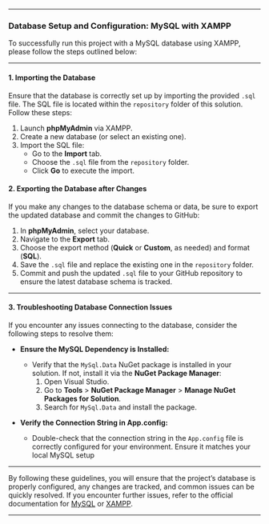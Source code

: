 
---

### Database Setup and Configuration: MySQL with XAMPP

To successfully run this project with a MySQL database using XAMPP, please follow the steps outlined below:

---

#### **1. Importing the Database**
   
   Ensure that the database is correctly set up by importing the provided `.sql` file. The SQL file is located within the `repository` folder of this solution. Follow these steps:
   
   1. Launch **phpMyAdmin** via XAMPP.
   2. Create a new database (or select an existing one).
   3. Import the SQL file:
      - Go to the **Import** tab.
      - Choose the `.sql` file from the `repository` folder.
      - Click **Go** to execute the import.

#### **2. Exporting the Database after Changes**

   If you make any changes to the database schema or data, be sure to export the updated database and commit the changes to GitHub:
   
   1. In **phpMyAdmin**, select your database.
   2. Navigate to the **Export** tab.
   3. Choose the export method (**Quick** or **Custom**, as needed) and format (**SQL**).
   4. Save the `.sql` file and replace the existing one in the `repository` folder.
   5. Commit and push the updated `.sql` file to your GitHub repository to ensure the latest database schema is tracked.

---

#### **3. Troubleshooting Database Connection Issues**

   If you encounter any issues connecting to the database, consider the following steps to resolve them:

   - **Ensure the MySQL Dependency is Installed:**
     - Verify that the `MySql.Data` NuGet package is installed in your solution. If not, install it via the **NuGet Package Manager**:
       1. Open Visual Studio.
       2. Go to **Tools** > **NuGet Package Manager** > **Manage NuGet Packages for Solution**.
       3. Search for `MySql.Data` and install the package.
   
   - **Verify the Connection String in App.config:**
     - Double-check that the connection string in the `App.config` file is correctly configured for your environment. Ensure it matches your local MySQL setup

---

By following these guidelines, you will ensure that the project’s database is properly configured, any changes are tracked, and common issues can be quickly resolved. If you encounter further issues, refer to the official documentation for [MySQL](https://dev.mysql.com/doc/) or [XAMPP](https://www.apachefriends.org/index.html).

---

